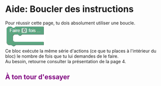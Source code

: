 # Aide: Boucler des instructions
Pour réussir cette page, tu dois absolument utiliser une boucle. <br>
![Boucle][boucle]
<br>
Ce bloc exécute la même série d'actions (ce que tu places à l'intérieur du bloc) le nombre de fois que tu lui demandes de le faire. <br>
Au besoin, retourne consulter la présentation de la page 4.<br>

## <span style="color: #800080">À ton tour d'essayer</span>

[boucle]:img/boucle.png